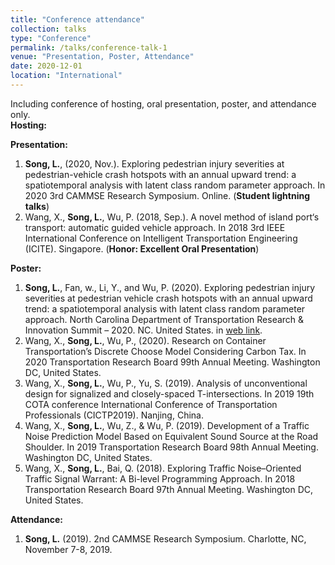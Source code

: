 ```yaml
---
title: "Conference attendance"
collection: talks
type: "Conference"
permalink: /talks/conference-talk-1
venue: "Presentation, Poster, Attendance"
date: 2020-12-01
location: "International"
---
```

Including conference of hosting, oral presentation, poster, and attendance only.<br>
**Hosting:** <br>

**Presentation:** <br>
1.  **Song, L.**, (2020, Nov.). Exploring pedestrian injury severities at pedestrian-vehicle crash hotspots with an annual upward trend: a spatiotemporal analysis with latent class random parameter approach. In 2020 3rd CAMMSE Research Symposium. Online. (**Student lightning talks**)
1. Wang, X., **Song, L.**, Wu, P. (2018, Sep.). A novel method of island port‘s transport: automatic guided vehicle approach. In 2018 3rd IEEE International Conference on Intelligent Transportation Engineering (ICITE). Singapore. (**Honor: Excellent Oral Presentation**)

**Poster:**<br>
1. **Song, L.**, Fan, w., Li, Y., and Wu, P. (2020). Exploring pedestrian injury severities at pedestrian vehicle crash hotspots with an annual upward trend: a spatiotemporal analysis with latent class random parameter approach. North Carolina Department of Transportation Research & Innovation Summit – 2020. NC. United States. in [web link](https://www.hsrc.unc.edu/ncdot-ri-summit/virtual-poster-gallery/song-uncc/).
1. Wang, X., **Song, L.**, Wu, P., (2020). Research on Container Transportation’s Discrete Choose Model Considering Carbon Tax. In 2020 Transportation Research Board 99th Annual Meeting. Washington DC, United States.
1. Wang, X., **Song, L.**, Wu, P., Yu, S. (2019). Analysis of unconventional design for signalized and closely-spaced T-intersections. In 2019 19th COTA conference International Conference of Transportation Professionals (CICTP2019). Nanjing, China.
1. Wang, X., **Song, L.**, Wu, Z., & Wu, P. (2019). Development of a Traffic Noise Prediction Model Based on Equivalent Sound Source at the Road Shoulder. In 2019 Transportation Research Board 98th Annual Meeting.  Washington DC, United States.
1. Wang, X., **Song, L.**, Bai, Q. (2018). Exploring Traffic Noise–Oriented Traffic Signal Warrant: A Bi-level Programming Approach. In 2018 Transportation Research Board 97th Annual Meeting.  Washington DC, United States.

**Attendance:**
1. **Song, L.** (2019). 2nd CAMMSE Research Symposium. Charlotte, NC, November 7-8, 2019.
